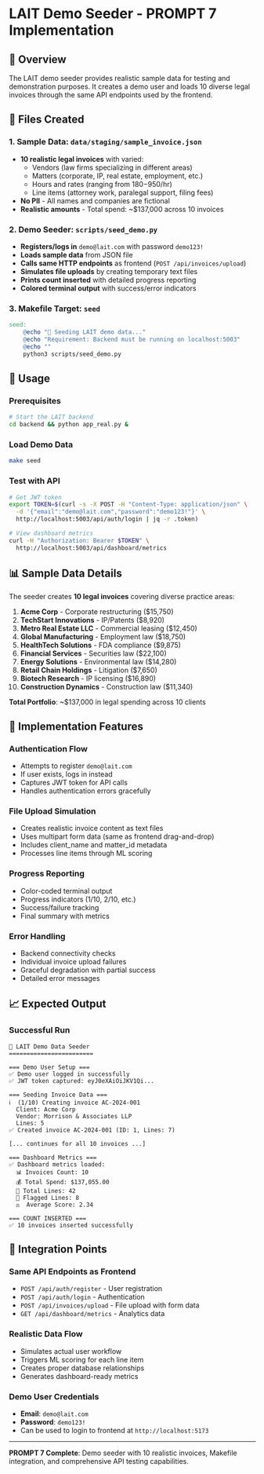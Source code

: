 # LAIT Demo Seeder - PROMPT 7 Implementation

## 🌱 Overview

The LAIT demo seeder provides realistic sample data for testing and demonstration purposes. It creates a demo user and loads 10 diverse legal invoices through the same API endpoints used by the frontend.

## 📁 Files Created

### 1. Sample Data: `data/staging/sample_invoice.json`
- **10 realistic legal invoices** with varied:
  - Vendors (law firms specializing in different areas)
  - Matters (corporate, IP, real estate, employment, etc.)  
  - Hours and rates (ranging from $180-$950/hr)
  - Line items (attorney work, paralegal support, filing fees)
- **No PII** - All names and companies are fictional
- **Realistic amounts** - Total spend: ~$137,000 across 10 invoices

### 2. Demo Seeder: `scripts/seed_demo.py`  
- **Registers/logs in** `demo@lait.com` with password `demo123!`
- **Loads sample data** from JSON file
- **Calls same HTTP endpoints** as frontend (`POST /api/invoices/upload`)
- **Simulates file uploads** by creating temporary text files
- **Prints count inserted** with detailed progress reporting
- **Colored terminal output** with success/error indicators

### 3. Makefile Target: `seed`
```makefile
seed:
	@echo "🌱 Seeding LAIT demo data..."
	@echo "Requirement: Backend must be running on localhost:5003"
	@echo ""
	python3 scripts/seed_demo.py
```

## 🚀 Usage

### Prerequisites
```bash
# Start the LAIT backend
cd backend && python app_real.py &
```

### Load Demo Data
```bash
make seed
```

### Test with API
```bash
# Get JWT token
export TOKEN=$(curl -s -X POST -H "Content-Type: application/json" \
  -d '{"email":"demo@lait.com","password":"demo123!"}' \
  http://localhost:5003/api/auth/login | jq -r .token)

# View dashboard metrics  
curl -H "Authorization: Bearer $TOKEN" \
  http://localhost:5003/api/dashboard/metrics
```

## 📊 Sample Data Details

The seeder creates **10 legal invoices** covering diverse practice areas:

1. **Acme Corp** - Corporate restructuring ($15,750)
2. **TechStart Innovations** - IP/Patents ($8,920) 
3. **Metro Real Estate LLC** - Commercial leasing ($12,450)
4. **Global Manufacturing** - Employment law ($18,750)
5. **HealthTech Solutions** - FDA compliance ($9,875)
6. **Financial Services** - Securities law ($22,100)
7. **Energy Solutions** - Environmental law ($14,280)
8. **Retail Chain Holdings** - Litigation ($7,650)
9. **Biotech Research** - IP licensing ($16,890)
10. **Construction Dynamics** - Construction law ($11,340)

**Total Portfolio**: ~$137,000 in legal spending across 10 clients

## 🔧 Implementation Features

### Authentication Flow
- Attempts to register `demo@lait.com` 
- If user exists, logs in instead
- Captures JWT token for API calls
- Handles authentication errors gracefully

### File Upload Simulation
- Creates realistic invoice content as text files
- Uses multipart form data (same as frontend drag-and-drop)
- Includes client_name and matter_id metadata
- Processes line items through ML scoring

### Progress Reporting
- Color-coded terminal output
- Progress indicators (1/10, 2/10, etc.)
- Success/failure tracking
- Final summary with metrics

### Error Handling
- Backend connectivity checks
- Individual invoice upload failures
- Graceful degradation with partial success
- Detailed error messages

## 📈 Expected Output

### Successful Run
```
🌱 LAIT Demo Data Seeder
========================

=== Demo User Setup ===
✅ Demo user logged in successfully
✅ JWT token captured: eyJ0eXAiOiJKV1Qi...

=== Seeding Invoice Data ===
ℹ️  (1/10) Creating invoice AC-2024-001
  Client: Acme Corp
  Vendor: Morrison & Associates LLP
  Lines: 5
✅ Created invoice AC-2024-001 (ID: 1, Lines: 7)

[... continues for all 10 invoices ...]

=== Dashboard Metrics ===
✅ Dashboard metrics loaded:
  📊 Invoices Count: 10
  💰 Total Spend: $137,055.00
  📝 Total Lines: 42
  🚩 Flagged Lines: 8
  ⚖️  Average Score: 2.34

=== COUNT INSERTED ===
✅ 10 invoices inserted successfully
```

## 🎯 Integration Points

### Same API Endpoints as Frontend
- `POST /api/auth/register` - User registration
- `POST /api/auth/login` - Authentication
- `POST /api/invoices/upload` - File upload with form data
- `GET /api/dashboard/metrics` - Analytics data

### Realistic Data Flow  
- Simulates actual user workflow
- Triggers ML scoring for each line item
- Creates proper database relationships
- Generates dashboard-ready metrics

### Demo User Credentials
- **Email**: `demo@lait.com`
- **Password**: `demo123!`
- Can be used to login to frontend at `http://localhost:5173`

---

**PROMPT 7 Complete**: Demo seeder with 10 realistic invoices, Makefile integration, and comprehensive API testing capabilities.
